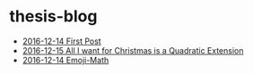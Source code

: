 # thesis-blog
- [2016-12-14 First Post](https://ctesta01.github.io/thesis-blog/html/notes-2016-12-14)
- [2016-12-15 All I want for Christmas is a Quadratic Extension](https://ctesta01.github.io/thesis-blog/html/notes-2016-12-15)
- [2016-12-14 Emoji-Math](https://ctesta01.github.io/thesis-blog/html/emoji-math)
